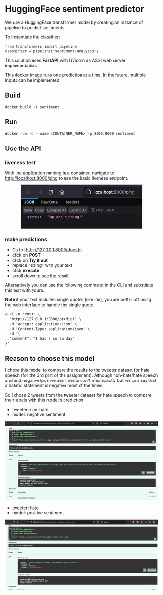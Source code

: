 # HuggingFace sentiment predictor

We use a HuggingFace transformer model by creating an instance of pipeline to predict sentiments. 

To instantiate the classifier:

```
from transformers import pipeline
classifier = pipeline("sentiment-analysis")
```

This solution uses **FastAPI** with Uvicorn as ASGI web server implementation. 

This docker image runs one prediction at a time. In the future, multiple inputs can be implemented.

## Build

```
docker build -t sentiment .
```

## Run
```
docker run -d --name <CONTAINER_NAME> -p 8000:8000 sentiment
```

## Use the API
### liveness test
With the application running in a container, navigate to [http://localhost:8000/ping]() to use the basic liveness endpoint. 

<p align="center">
<img src="img/liveness.png" alt="drawing" width="400"/>
</p>


### make predictions
- Go to [http://127.0.0.1:8000/docs]()
- click on **POST**
- click on **Try it out**
- replace "string" with your text
- click **execute**
- scroll down to see the result
 
Alternatively you can use the following command in the CLI and substitute this text with yours. 

**Note** if your text includes single quotes (like I'm), you are better off using the web interface to handle the single quote. 

```
curl -X 'POST' \
  'http://127.0.0.1:8000/predict' \
  -H 'accept: application/json' \
  -H 'Content-Type: application/json' \
  -d '{
  "comment": "I had a so so day"
}'

```

## Reason to choose this model
I chose this model to compare the results to the tweeter dataset for hate speech (for the 3rd part of the assignment). Although non-hate/hate speech and and negative/positve sentiments don't map exactly but we can say that a hateful statement is negative most of the times. 

So I chose 2 tweets from the tweeter dataset for hate speech to compare their labels with this model's prediction 

- tweeter: non-hate
- model: negative sentiment


<p align="center">
<img src="img/negative-tweeter-nonhate.png" alt="drawing" width="800"/>
</p>

- tweeter: hate
- model: positive sentiment

<p align="center">
<img src="img/positive-tweeter-hate.png" alt="drawing" width="800"/>
</p>


